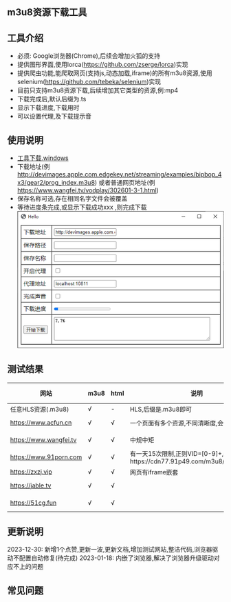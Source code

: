## m3u8资源下载工具

## 工具介绍

* 必须: Google浏览器(Chrome),后续会增加火狐的支持
* 提供图形界面,使用lorca(https://github.com/zserge/lorca)实现
* 提供爬虫功能,能爬取网页(支持js,动态加载,iframe)的所有m3u8资源,使用selenium(https://github.com/tebeka/selenium)实现
* 目前只支持m3u8资源下载,后续增加其它类型的资源,例:mp4
* 下载完成后,默认后缀为.ts
* 显示下载进度,下载用时
* 可以设置代理,及下载提示音

## 使用说明

* [工具下载.windows](https://github.com/injoyai/downloader/releases/latest/download/downloader.exe)
* 下载地址(例 http://devimages.apple.com.edgekey.net/streaming/examples/bipbop_4x3/gear2/prog_index.m3u8)
  或者普通网页地址(例 https://www.wangfei.tv/vodplay/302601-3-1.html)
* 保存名称可选,存在相同名字文件会被覆盖
* 等待进度条完成,或显示下载成功xxx ,则完成下载
  ![](doc/downloader.png)

## 测试结果

| 网站                     | m3u8 | html | 说明                                                              | 测试地址                                                                                       | 测试时间       |
  |------------------------|------|------|-----------------------------------------------------------------|--------------------------------------------------------------------------------------------|------------|
| 任意HLS资源(.m3u8)         | √    | -    | HLS,后缀是.m3u8即可                                                  | http://devimages.apple.com.edgekey.net/streaming/examples/bipbop_4x3/gear2/prog_index.m3u8 | -          |
| https://www.acfun.cn   | √    | √    | 一个页面有多个资源,不同清晰度,会全部下载                                           |      https://www.acfun.cn/v/ac43408539                                                                                      | 2024-01-05          |
| https://www.wangfei.tv | √    | √    | 中规中矩                                                            | https://www.naifei.art/vodplay/391559-1-1.html                                             | 2024-01-05 |
| https://www.91porn.com | √    | √    | 有一天15次限制,正则VID=[0-9]+,得到https://cdn77.91p49.com/m3u8/%s/%s.m3u8 |                                                                                            | -          |
| https://zxzj.vip       | √    | √    | 网页有iframe嵌套                                                     |                                                                                            | -          |
| https://jable.tv       | √    | √    |                                                                 |                                                                                            | 2023-12-28 |
| https://51cg.fun       | √    | √    |                                                                 |                                                                                            | 2023-12-29 |

## 更新说明

2023-12-30: 新增1个点赞,更新一波,更新文档,增加测试网站,整洁代码,浏览器驱动不配置自动修复(待完成)
2023-01-18: 内嵌了浏览器,解决了浏览器升级驱动对应不上的问题

## 常见问题

